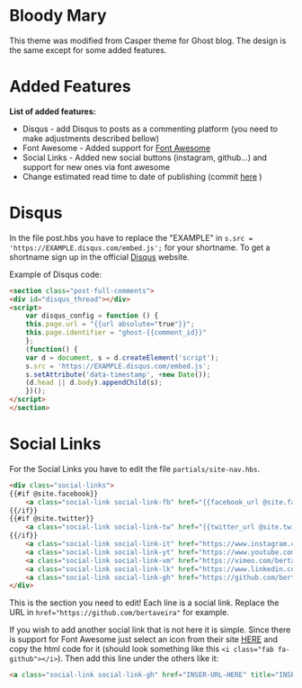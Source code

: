 # Bloody Mary

This theme was modified from Casper theme for Ghost blog. The design is the same except for some added features.


# Added Features

**List of added features:**

- Disqus - add Disqus to posts as a commenting platform (you need to make adjustments described bellow)
- Font Awesome - Added support for [Font Awesome](https://fontawesome.com/)
- Social Links - Added new social buttons (instagram, github...) and support for new ones via font awesome
- Change estimated read time to date of publishing (commit [here](ttps://github.com/bertaveira/Bloody-Mary/commit/5aa6f73433bd4db230bf2ea5a2a15809f5c97294) )

# Disqus

In the file post.hbs you have to replace the "EXAMPLE" in `s.src = 'https://EXAMPLE.disqus.com/embed.js';` for your shortname. To get a shortname sign up in the official [Disqus](https://disqus.com/) website.

Example of Disqus code:
```html
<section class="post-full-comments">
<div id="disqus_thread"></div>
<script>
    var disqus_config = function () {
    this.page.url = "{{url absolute="true"}}";
    this.page.identifier = "ghost-{{comment_id}}"
    };
    (function() {
    var d = document, s = d.createElement('script');
    s.src = 'https://EXAMPLE.disqus.com/embed.js';
    s.setAttribute('data-timestamp', +new Date());
    (d.head || d.body).appendChild(s);
    })();
</script>
</section>
```

# Social Links

For the Social Links you have to edit the file `partials/site-nav.hbs`.

```html
<div class="social-links">
{{#if @site.facebook}}
    <a class="social-link social-link-fb" href="{{facebook_url @site.facebook}}" title="Facebook" target="_blank" rel="noopener">{{> "icons/facebook"}}</a>
{{/if}}
{{#if @site.twitter}}
    <a class="social-link social-link-tw" href="{{twitter_url @site.twitter}}" title="Twitter" target="_blank" rel="noopener">{{> "icons/twitter"}}</a>
{{/if}}
    <a class="social-link social-link-it" href="https://www.instagram.com/bertav.png/" title="Instagram" target="_blank" rel="noopener"><i class="fab fa-instagram"></i></a>
    <a class="social-link social-link-yt" href="https://www.youtube.com/channel/UCbKpGQNwmm1kz2pWdjU8AJQ" title="Youtube" target="_blank" rel="noopener"><i class="fab fa-youtube"></i></a>
    <a class="social-link social-link-vm" href="https://vimeo.com/bertav" title="Vimeo" target="_blank" rel="noopener"><i class="fab fa-vimeo-v"></i></a>
    <a class="social-link social-link-lk" href="https://www.linkedin.com/in/bernardo-taveira/" title="linkedin" target="_blank" rel="noopener"><i class="fab fa-linkedin-in"></i></a>
    <a class="social-link social-link-gh" href="https://github.com/bertaveira" title="Vimeo" target="_blank" rel="noopener"><i class="fab fa-github"></i></a>
</div>
```
This is the section you need to edit! Each line is a social link. Replace the URL in `href="https://github.com/bertaveira"` for example.

If you wish to add another social link that is not here it is simple. Since there is support for Font Awesome just select an icon from their site [HERE](https://fontawesome.com/icons) and copy the html code for it (should look something like this `<i class="fab fa-github"></i>`). Then add this line under the others like it:
```html
<a class="social-link social-link-gh" href="INSER-URL-HERE" title="INSERT-NAME-OF-LINK-(anything you want)" target="_blank" rel="noopener">INSERT-FontAwesome-ICON-CODE-HERE</a>
```
